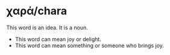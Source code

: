 # χαρά/chara

This word is an idea. It is a noun. 

* This word can mean joy or delight. 
* This word can mean something or someone who brings joy. 
